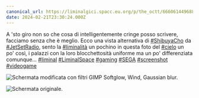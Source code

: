 ```yaml
---
canonical_url: https://liminalgici.spacc.eu.org/p/the_octt/666061449688468428
date: 2024-02-21T23:30:24.000Z
---
```

A 'sto giro non so che cosa di intelligentemente cringe posso scrivere, facciamo senza che è meglio. Ecco una vista alternativa di <a href="https://liminalgici.spacc.eu.org/discover/tags/ShibuyaCho?src=hash" title="#ShibuyaCho" class="u-url hashtag" rel="external nofollow noopener">#ShibuyaCho</a> da <a href="https://liminalgici.spacc.eu.org/discover/tags/JetSetRadio?src=hash" title="#JetSetRadio" class="u-url hashtag" rel="external nofollow noopener">#JetSetRadio</a>, sento la <a href="https://liminalgici.spacc.eu.org/discover/tags/liminalità?src=hash" title="#liminalità" class="u-url hashtag" rel="external nofollow noopener">#liminalità</a> un pochino in questa foto del <a href="https://liminalgici.spacc.eu.org/discover/tags/cielo?src=hash" title="#cielo" class="u-url hashtag" rel="external nofollow noopener">#cielo</a> un po' così, i palazzi con la loro blocchettosità uniforme ma un po' differenziata comunque...
<a href="https://liminalgici.spacc.eu.org/discover/tags/liminal?src=hash" title="#liminal" class="u-url hashtag" rel="external nofollow noopener">#liminal</a> <a href="https://liminalgici.spacc.eu.org/discover/tags/LiminalSpace?src=hash" title="#LiminalSpace" class="u-url hashtag" rel="external nofollow noopener">#LiminalSpace</a> <a href="https://liminalgici.spacc.eu.org/discover/tags/gaming?src=hash" title="#gaming" class="u-url hashtag" rel="external nofollow noopener">#gaming</a> <a href="https://liminalgici.spacc.eu.org/discover/tags/SEGA?src=hash" title="#SEGA" class="u-url hashtag" rel="external nofollow noopener">#SEGA</a> <a href="https://liminalgici.spacc.eu.org/discover/tags/screenshot?src=hash" title="#screenshot" class="u-url hashtag" rel="external nofollow noopener">#screenshot</a> <a href="https://liminalgici.spacc.eu.org/discover/tags/videogame?src=hash" title="#videogame" class="u-url hashtag" rel="external nofollow noopener">#videogame</a>

![Schermata modificata con filtri GIMP Softglow, Wind, Gaussian blur.](https://liminalgici.spacc.eu.org/storage/m/_v2/664033260845064193/7c649620b-69b6c5/w7uPU3mNaDtZ/hPcwb36V0On7WSHVm4cb4YfFGtl4BST1fjcxDRyN.jpg)

![Schermata originale.](https://liminalgici.spacc.eu.org/storage/m/_v2/664033260845064193/7c649620b-69b6c5/HzABhTg6jLhO/FfkIjCdbNOS2Vhe2Lb76jx8LTZGGBFpeuk6PeN4W.jpg)